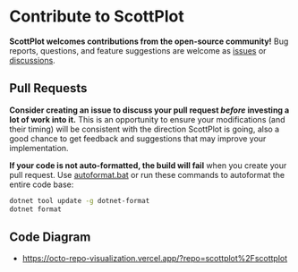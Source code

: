 # Contribute to ScottPlot

**ScottPlot welcomes contributions from the open-source community!** Bug reports, questions, and feature suggestions are welcome as [issues](https://github.com/swharden/ScottPlot/issues) or [discussions](https://github.com/swharden/ScottPlot/discussions/categories/q-a).

## Pull Requests

**Consider creating an issue to discuss your pull request _before_ investing a lot of work into it.** This is an opportunity to ensure your modifications (and their timing) will be consistent with the direction ScottPlot is going, also a good chance to get feedback and suggestions that may improve your implementation.

**If your code is not auto-formatted, the build will fail** when you create your pull request. Use [autoformat.bat](src/autoformat.bat) or run these commands to autoformat the entire code base:

```sh
dotnet tool update -g dotnet-format
dotnet format
```

## Code Diagram

* https://octo-repo-visualization.vercel.app/?repo=scottplot%2Fscottplot